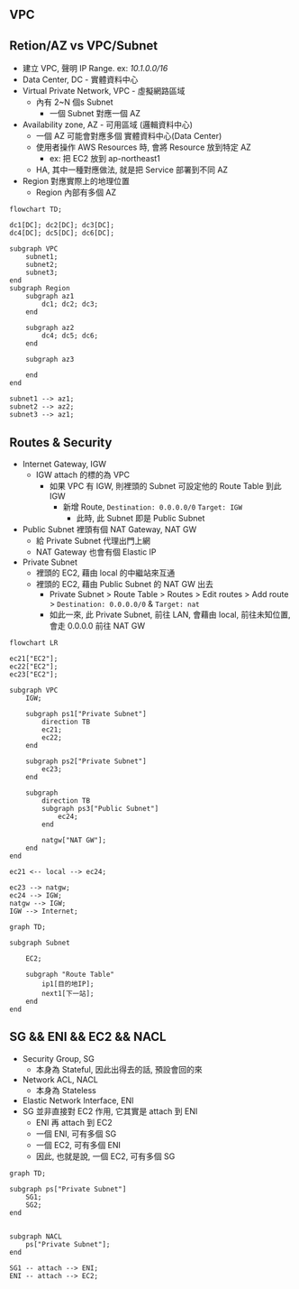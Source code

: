 

## VPC


## Retion/AZ vs VPC/Subnet

- 建立 VPC, 聲明 IP Range. ex: *10.1.0.0/16*
- Data Center, DC - 實體資料中心
- Virtual Private Network, VPC - 虛擬網路區域
    - 內有 2~N 個s Subnet
        - 一個 Subnet 對應一個 AZ
- Availability zone, AZ - 可用區域 (邏輯資料中心)
    - 一個 AZ 可能會對應多個 實體資料中心(Data Center)
    - 使用者操作 AWS Resources 時, 會將 Resource 放到特定 AZ
        - ex: 把 EC2 放到 ap-northeast1
    - HA, 其中一種對應做法, 就是把 Service 部署到不同 AZ
- Region 對應實際上的地理位置
    - Region 內部有多個 AZ

```mermaid
flowchart TD;

dc1[DC]; dc2[DC]; dc3[DC];
dc4[DC]; dc5[DC]; dc6[DC];

subgraph VPC
    subnet1;
    subnet2;
    subnet3;
end
subgraph Region
    subgraph az1
        dc1; dc2; dc3;
    end

    subgraph az2
        dc4; dc5; dc6;
    end

    subgraph az3
        
    end
end

subnet1 --> az1;
subnet2 --> az2;
subnet3 --> az1;
```


## Routes & Security

- Internet Gateway, IGW
    - IGW attach 的標的為 VPC
        - 如果 VPC 有 IGW, 則裡頭的 Subnet 可設定他的 Route Table 到此 IGW
            - 新增 Route, `Destination: 0.0.0.0/0` `Target: IGW`
                - 此時, 此 Subnet 即是 Public Subnet
- Public Subnet 裡頭有個 NAT Gateway, NAT GW
    - 給 Private Subnet 代理出門上網
    - NAT Gateway 也會有個 Elastic IP
- Private Subnet 
    - 裡頭的 EC2, 藉由 local 的中繼站來互通
    - 裡頭的 EC2, 藉由 Public Subnet 的 NAT GW 出去
        - Private Subnet > Route Table > Routes > Edit routes > Add route > `Destination: 0.0.0.0/0` & `Target: nat`
        - 如此一來, 此 Private Subnet, 前往 LAN, 會藉由 local, 前往未知位置, 會走 0.0.0.0 前往 NAT GW

```mermaid
flowchart LR

ec21["EC2"];
ec22["EC2"];
ec23["EC2"];

subgraph VPC
    IGW;

    subgraph ps1["Private Subnet"]
        direction TB
        ec21;
        ec22;
    end

    subgraph ps2["Private Subnet"]
        ec23;
    end

    subgraph  
        direction TB
        subgraph ps3["Public Subnet"]
            ec24;
        end

        natgw["NAT GW"];
    end
end

ec21 <-- local --> ec24;

ec23 --> natgw;
ec24 --> IGW;
natgw --> IGW;
IGW --> Internet;

```

```mermaid
graph TD;

subgraph Subnet

    EC2;

    subgraph "Route Table"
        ip1[目的地IP]; 
        next1[下一站];
    end
end
```


## SG && ENI && EC2 && NACL

- Security Group, SG
    - 本身為 Stateful, 因此出得去的話, 預設會回的來
- Network ACL, NACL
    - 本身為 Stateless
- Elastic Network Interface, ENI
- SG 並非直接對 EC2 作用, 它其實是 attach 到 ENI
    - ENI 再 attach 到 EC2
    - 一個 ENI, 可有多個 SG
    - 一個 EC2, 可有多個 ENI
    - 因此, 也就是說, 一個 EC2, 可有多個 SG

```mermaid
graph TD;

subgraph ps["Private Subnet"]
    SG1;
    SG2;
end


subgraph NACL
    ps["Private Subnet"];
end

SG1 -- attach --> ENI;
ENI -- attach --> EC2;
```


## 